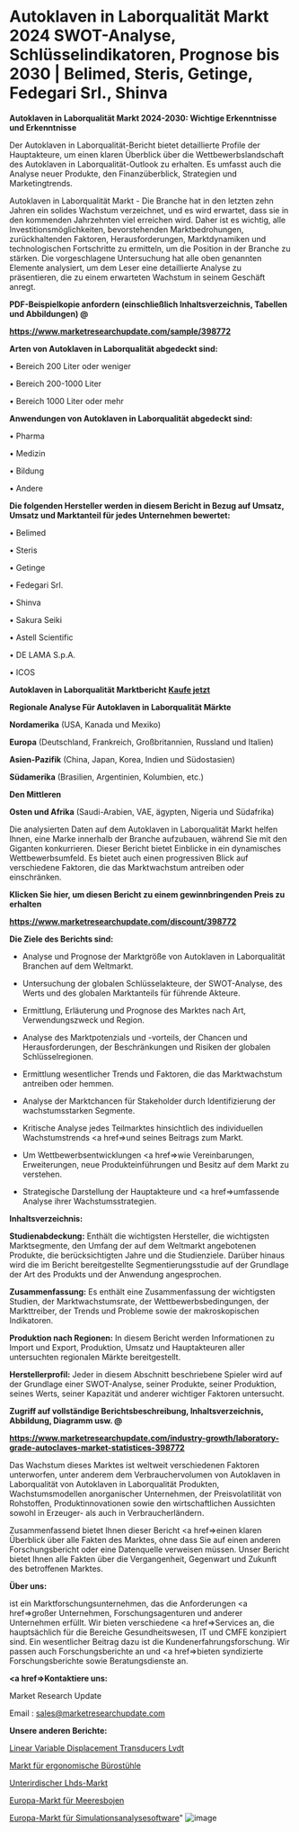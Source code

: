 # Autoklaven in Laborqualität Markt 2024 SWOT-Analyse, Schlüsselindikatoren, Prognose bis 2030 | Belimed, Steris, Getinge, Fedegari Srl., Shinva

<strong>Autoklaven in Laborqualität Markt 2024-2030: Wichtige Erkenntnisse und Erkenntnisse</strong>

Der Autoklaven in Laborqualität-Bericht bietet detaillierte Profile der Hauptakteure, um einen klaren Überblick über die Wettbewerbslandschaft des Autoklaven in Laborqualität-Outlook zu erhalten. Es umfasst auch die Analyse neuer Produkte, den Finanzüberblick, Strategien und Marketingtrends.

Autoklaven in Laborqualität Markt - Die Branche hat in den letzten zehn Jahren ein solides Wachstum verzeichnet, und es wird erwartet, dass sie in den kommenden Jahrzehnten viel erreichen wird. Daher ist es wichtig, alle Investitionsmöglichkeiten, bevorstehenden Marktbedrohungen, zurückhaltenden Faktoren, Herausforderungen, Marktdynamiken und technologischen Fortschritte zu ermitteln, um die Position in der Branche zu stärken. Die vorgeschlagene Untersuchung hat alle oben genannten Elemente analysiert, um dem Leser eine detaillierte Analyse zu präsentieren, die zu einem erwarteten Wachstum in seinem Geschäft anregt.



<strong><b>PDF-Beispielkopie anfordern (einschließlich Inhaltsverzeichnis, Tabellen und Abbildungen) @ </b></strong>

<strong><a href=https://www.marketresearchupdate.com/sample/398772>

<strong>https://www.marketresearchupdate.com/sample/398772</u></a></strong></strong>



<strong>Arten von Autoklaven in Laborqualität abgedeckt sind:</strong>

• Bereich 200 Liter oder weniger

• Bereich 200-1000 Liter

• Bereich 1000 Liter oder mehr



<strong>Anwendungen von Autoklaven in Laborqualität abgedeckt sind:</strong>

• Pharma

• Medizin

• Bildung

• Andere



<strong>Die folgenden Hersteller werden in diesem Bericht in Bezug auf Umsatz, Umsatz und Marktanteil für jedes Unternehmen bewertet:</strong>

• Belimed

• Steris

• Getinge

• Fedegari Srl.

• Shinva

• Sakura Seiki

• Astell Scientific

• DE LAMA S.p.A.

• ICOS



<strong>Autoklaven in Laborqualität Marktbericht <a href=https://www.marketresearchupdate.com/buynow/398772>Kaufe jetzt</a></strong>



<strong>Regionale Analyse Für Autoklaven in Laborqualität Märkte</strong>



<strong>Nordamerika</strong> (USA, Kanada und Mexiko)



<strong>Europa</strong> (Deutschland, Frankreich, Großbritannien, Russland und Italien)



<strong>Asien-Pazifik</strong> (China, Japan, Korea, Indien und Südostasien)



<strong>Südamerika</strong> (Brasilien, Argentinien, Kolumbien, etc.)



<strong>Den Mittleren</strong> 

<strong>Osten und Afrika</strong> (Saudi-Arabien, VAE, ägypten, Nigeria und Südafrika)

Die analysierten Daten auf dem Autoklaven in Laborqualität Markt helfen Ihnen, eine Marke innerhalb der Branche aufzubauen, während Sie mit den Giganten konkurrieren. Dieser Bericht bietet Einblicke in ein dynamisches Wettbewerbsumfeld. Es bietet auch einen progressiven Blick auf verschiedene Faktoren, die das Marktwachstum antreiben oder einschränken.



<strong>Klicken Sie hier, um diesen Bericht zu einem gewinnbringenden Preis zu erhalten
</strong>

<strong><a href=https://www.marketresearchupdate.com/discount/398772>https://www.marketresearchupdate.com/discount/398772</b></u></strong></a>



<strong>Die Ziele des Berichts sind:</strong>

- Analyse und Prognose der Marktgröße von Autoklaven in Laborqualität Branchen auf dem Weltmarkt.

- Untersuchung der globalen Schlüsselakteure, der SWOT-Analyse, des Werts und des globalen Marktanteils für führende Akteure.

- Ermittlung, Erläuterung und Prognose des Marktes nach Art, Verwendungszweck und Region.

- Analyse des Marktpotenzials und -vorteils, der Chancen und Herausforderungen, der Beschränkungen und Risiken der globalen Schlüsselregionen.

- Ermittlung wesentlicher Trends und Faktoren, die das Marktwachstum antreiben oder hemmen.

- Analyse der Marktchancen für Stakeholder durch Identifizierung der wachstumsstarken Segmente.

- Kritische Analyse jedes Teilmarktes hinsichtlich des individuellen Wachstumstrends <a href=>und</a> seines Beitrags zum Markt.

- Um Wettbewerbsentwicklungen <a href=>wie</a> Vereinbarungen, Erweiterungen, neue Produkteinführungen und Besitz auf dem Markt zu verstehen.

- Strategische Darstellung der Hauptakteure und <a href=>umfas</a>sende Analyse ihrer Wachstumsstrategien.



<strong>Inhaltsverzeichnis:</strong>



<strong>Studienabdeckung:</strong> Enthält die wichtigsten Hersteller, die wichtigsten Marktsegmente, den Umfang der auf dem Weltmarkt angebotenen Produkte, die berücksichtigten Jahre und die Studienziele. Darüber hinaus wird die im Bericht bereitgestellte Segmentierungsstudie auf der Grundlage der Art des Produkts und der Anwendung angesprochen.



<strong>Zusammenfassung:</strong> Es enthält eine Zusammenfassung der wichtigsten Studien, der Marktwachstumsrate, der Wettbewerbsbedingungen, der Markttreiber, der Trends und Probleme sowie der makroskopischen Indikatoren.



<strong>Produktion nach Regionen:</strong> In diesem Bericht werden Informationen zu Import und Export, Produktion, Umsatz und Hauptakteuren aller untersuchten regionalen Märkte bereitgestellt.



<strong>Herstellerprofil:</strong> Jeder in diesem Abschnitt beschriebene Spieler wird auf der Grundlage einer SWOT-Analyse, seiner Produkte, seiner Produktion, seines Werts, seiner Kapazität und anderer wichtiger Faktoren untersucht.



<strong><b>Zugriff auf vollständige Berichtsbeschreibung, Inhaltsverzeichnis, Abbildung, Diagramm usw. @ </b></strong>

<strong><a href=https://www.marketresearchupdate.com/industry-growth/laboratory-grade-autoclaves-market-statistices-398772>https://www.marketresearchupdate.com/industry-growth/laboratory-grade-autoclaves-market-statistices-398772</a></strong>

Das Wachstum dieses Marktes ist weltweit verschiedenen Faktoren unterworfen, unter anderem dem Verbrauchervolumen von Autoklaven in Laborqualität von Autoklaven in Laborqualität Produkten, Wachstumsmodellen anorganischer Unternehmen, der Preisvolatilität von Rohstoffen, Produktinnovationen sowie den wirtschaftlichen Aussichten sowohl in Erzeuger- als auch in Verbraucherländern.

Zusammenfassend bietet Ihnen dieser Bericht <a href=>einen</a> klaren Überblick über alle Fakten des Marktes, ohne dass Sie auf einen anderen Forschungsbericht oder eine Datenquelle verweisen müssen. Unser Bericht bietet Ihnen alle Fakten über die Vergangenheit, Gegenwart und Zukunft des betroffenen Marktes.



<strong>Über uns:</strong>

 ist ein Marktforschungsunternehmen, das die Anforderungen <a href=>großer</a> Unternehmen, Forschungsagenturen und anderer Unternehmen erfüllt. Wir bieten verschiedene <a href=>Services</a> an, die hauptsächlich für die Bereiche Gesundheitswesen, IT und CMFE konzipiert sind. Ein wesentlicher Beitrag dazu ist die Kundenerfahrungsforschung. Wir passen auch Forschungsberichte an und <a href=>bieten</a> syndizierte Forschungsberichte sowie Beratungsdienste an.



<strong><a href=>Kontaktiere uns:</a></strong>

Market Research Update

Email : sales@marketresearchupdate.com



<strong>Unsere anderen Berichte:</strong>

<a href=https://www.linkedin.com/pulse/linear-variable-displacement-transducers-lvdt>Linear Variable Displacement Transducers Lvdt</a>

<a href=https://www.linkedin.com/pulse/ergonomic-office-chair-market-report-2023-top>Markt für ergonomische Bürostühle</a>

<a href=https://www.linkedin.com/pulse/underground-lhds-market-outlooks-2023-size>Unterirdischer Lhds-Markt</a>

<a href=https://www.linkedin.com/pulse/europe-marine-buoys-market-expecting-outstanding>Europa-Markt für Meeresbojen</a>

<a href=https://www.linkedin.com/pulse/europe-simulation-analysis-software-market>Europa-Markt für Simulationsanalysesoftware</a>"
![image](https://github.com/RushikeshRI/news24analysis/assets/164026548/042d704f-b846-45b9-afc4-9df8d8be3bc4)

